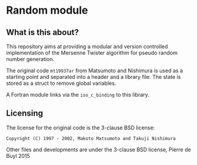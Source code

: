 # Random module

## What is this about?

This repository aims at providing a modular and version controlled
implementation of the Mersenne Twister algorithm for pseudo random number
generation.

The original code `mt19937ar` from Matsumoto and Nishimura is used as a starting
point and separated into a header and a library file. The state is stored as a
struct to remove global variables.

A Fortran module links via the `iso_c_binding` to this library.

## Licensing

The license for the original code is the 3-clause BSD license:

    Copyright (C) 1997 - 2002, Makoto Matsumoto and Takuji Nishimura

Other files and developments are under the 3-clause BSD license, Pierre de Buyl 2015

